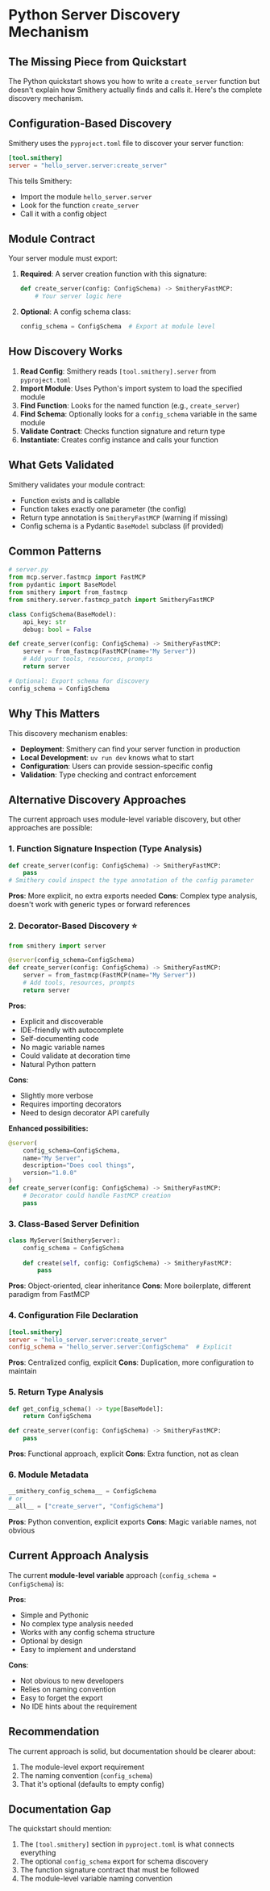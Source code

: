 # Python Server Discovery Mechanism

## The Missing Piece from Quickstart

The Python quickstart shows you how to write a `create_server` function but doesn't explain how Smithery actually finds and calls it. Here's the complete discovery mechanism.

## Configuration-Based Discovery

Smithery uses the `pyproject.toml` file to discover your server function:

```toml
[tool.smithery]
server = "hello_server.server:create_server"
```

This tells Smithery:
- Import the module `hello_server.server`
- Look for the function `create_server`
- Call it with a config object

## Module Contract

Your server module must export:

1. **Required**: A server creation function with this signature:
   ```python
   def create_server(config: ConfigSchema) -> SmitheryFastMCP:
       # Your server logic here
   ```

2. **Optional**: A config schema class:
   ```python
   config_schema = ConfigSchema  # Export at module level
   ```

## How Discovery Works

1. **Read Config**: Smithery reads `[tool.smithery].server` from `pyproject.toml`
2. **Import Module**: Uses Python's import system to load the specified module
3. **Find Function**: Looks for the named function (e.g., `create_server`)
4. **Find Schema**: Optionally looks for a `config_schema` variable in the same module
5. **Validate Contract**: Checks function signature and return type
6. **Instantiate**: Creates config instance and calls your function

## What Gets Validated

Smithery validates your module contract:

- Function exists and is callable
- Function takes exactly one parameter (the config)
- Return type annotation is `SmitheryFastMCP` (warning if missing)
- Config schema is a Pydantic `BaseModel` subclass (if provided)

## Common Patterns

```python
# server.py
from mcp.server.fastmcp import FastMCP
from pydantic import BaseModel
from smithery import from_fastmcp
from smithery.server.fastmcp_patch import SmitheryFastMCP

class ConfigSchema(BaseModel):
    api_key: str
    debug: bool = False

def create_server(config: ConfigSchema) -> SmitheryFastMCP:
    server = from_fastmcp(FastMCP(name="My Server"))
    # Add your tools, resources, prompts
    return server

# Optional: Export schema for discovery
config_schema = ConfigSchema
```

## Why This Matters

This discovery mechanism enables:
- **Deployment**: Smithery can find your server function in production
- **Local Development**: `uv run dev` knows what to start
- **Configuration**: Users can provide session-specific config
- **Validation**: Type checking and contract enforcement

## Alternative Discovery Approaches

The current approach uses module-level variable discovery, but other approaches are possible:

### 1. Function Signature Inspection (Type Analysis)
```python
def create_server(config: ConfigSchema) -> SmitheryFastMCP:
    pass
# Smithery could inspect the type annotation of the config parameter
```
**Pros**: More explicit, no extra exports needed
**Cons**: Complex type analysis, doesn't work with generic types or forward references

### 2. Decorator-Based Discovery ⭐
```python
from smithery import server

@server(config_schema=ConfigSchema)
def create_server(config: ConfigSchema) -> SmitheryFastMCP:
    server = from_fastmcp(FastMCP(name="My Server"))
    # Add tools, resources, prompts
    return server
```

**Pros**: 
- Explicit and discoverable
- IDE-friendly with autocomplete
- Self-documenting code
- No magic variable names
- Could validate at decoration time
- Natural Python pattern

**Cons**: 
- Slightly more verbose
- Requires importing decorators
- Need to design decorator API carefully

**Enhanced possibilities:**
```python
@server(
    config_schema=ConfigSchema,
    name="My Server",
    description="Does cool things",
    version="1.0.0"
)
def create_server(config: ConfigSchema) -> SmitheryFastMCP:
    # Decorator could handle FastMCP creation
    pass
```

### 3. Class-Based Server Definition
```python
class MyServer(SmitheryServer):
    config_schema = ConfigSchema
    
    def create(self, config: ConfigSchema) -> SmitheryFastMCP:
        pass
```
**Pros**: Object-oriented, clear inheritance
**Cons**: More boilerplate, different paradigm from FastMCP

### 4. Configuration File Declaration
```toml
[tool.smithery]
server = "hello_server.server:create_server"
config_schema = "hello_server.server:ConfigSchema"  # Explicit
```
**Pros**: Centralized config, explicit
**Cons**: Duplication, more configuration to maintain

### 5. Return Type Analysis
```python
def get_config_schema() -> type[BaseModel]:
    return ConfigSchema

def create_server(config: ConfigSchema) -> SmitheryFastMCP:
    pass
```
**Pros**: Functional approach, explicit
**Cons**: Extra function, not as clean

### 6. Module Metadata
```python
__smithery_config_schema__ = ConfigSchema
# or
__all__ = ["create_server", "ConfigSchema"]
```
**Pros**: Python convention, explicit exports
**Cons**: Magic variable names, not obvious

## Current Approach Analysis

The current **module-level variable** approach (`config_schema = ConfigSchema`) is:

**Pros**:
- Simple and Pythonic
- No complex type analysis needed
- Works with any config schema structure
- Optional by design
- Easy to implement and understand

**Cons**:
- Not obvious to new developers
- Relies on naming convention
- Easy to forget the export
- No IDE hints about the requirement

## Recommendation

The current approach is solid, but documentation should be clearer about:
1. The module-level export requirement
2. The naming convention (`config_schema`)
3. That it's optional (defaults to empty config)

## Documentation Gap

The quickstart should mention:
1. The `[tool.smithery]` section in `pyproject.toml` is what connects everything
2. The optional `config_schema` export for schema discovery
3. The function signature contract that must be followed
4. The module-level variable naming convention
